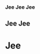 ### Jee Jee Jee 

## Jee Jee

# Jee

<!--
**jarvijaakko/jarvijaakko** is a ✨ _special_ ✨ repository because its `README.md` (this file) appears on your GitHub profile.
- 🔭 I’m currently working on Jee Jee
- 🌱 I’m currently learning ...
- 👯 I’m looking to collaborate on ...
- 🤔 I’m looking for help with ...
- 💬 Ask me about ...
- 📫 How to reach me: ...
- 😄 Pronouns: ...
- ⚡ Fun fact: ...
-->
